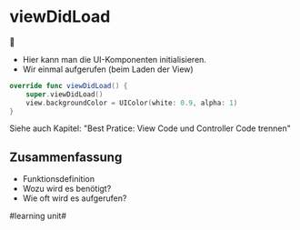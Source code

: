 # viewDidLoad
🌅

- Hier kann man die UI-Komponenten initialisieren.
- Wir einmal aufgerufen (beim Laden der View)

```swift
override func viewDidLoad() {
	super.viewDidLoad()
	view.backgroundColor = UIColor(white: 0.9, alpha: 1)
}
```

Siehe auch Kapitel: "Best Pratice: View Code und Controller Code trennen"

## Zusammenfassung
- Funktionsdefinition
- Wozu wird es benötigt?
- Wie oft wird es aufgerufen?


#learning unit#